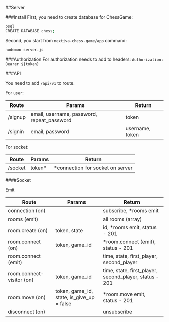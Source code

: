 ##Server 

###Install
First, you need to create database for ChessGame:
```sh
psql
CREATE DATABASE chess;
```

Second, you start from `nextiva-chess-game/app` command:
```sh
nodemon server.js
```



###Authorization
For authorization needs to add to headers:
`Authorization: Bearer ${token}`



###API

You need to add `/api/v1` to route.

For `user`:

Route   | Params                                        | Return
--------|-----------------------------------------------|------------------------
/signup | email, username, password, repeat_password    | token
/signin | email, password                               | username, token


For socket:

Route   | Params                                        | Return
--------|-----------------------------------------------|------------------------
/socket | token*                                        | *connection for socket on server

####Socket

Emit

Route                       | Params                                        | Return
----------------------------|-----------------------------------------------|------------------------
connection (on)             |                                               | subscribe, *rooms emit
rooms (emit)                |                                               | all rooms (array)
room.create (on)            | token, state                                  | id, *rooms emit, status - 201
room.connect (on)           | token, game_id                                | *room.connect (emit), status - 201
room.connect (emit)         |                                               | time, state, first_player, second_player
room.connect-visitor (on)   | token, game_id                                | time, state, first_player, second_player, status - 201
room.move (on)              | token, game_id, state, is_give_up = false     | *room.move emit, status - 201
disconnect (on)             |                                               | unsubscribe
